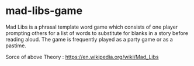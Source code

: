# mad-libs-game
Mad Libs is a phrasal template word game which consists of one player prompting others for a list of words to substitute for blanks in a story before reading aloud. 
The game is frequently played as a party game or as a pastime.

Sorce of above Theory : https://en.wikipedia.org/wiki/Mad_Libs

